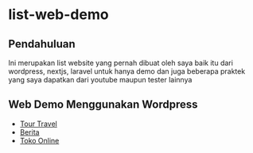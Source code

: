 # list-web-demo

## Pendahuluan
Ini merupakan list website yang pernah dibuat oleh saya baik itu dari wordpress, nextjs, laravel untuk hanya demo dan juga beberapa praktek yang saya dapatkan dari youtube maupun tester lainnya

## Web Demo Menggunakan Wordpress
- [Tour Travel](https://demo.mahesora.xyz/tour-travel)
- [Berita](https://demo.mahesora.xyz/news)
- [Toko Online](https://demo.mahesora.xyz/toko-online)